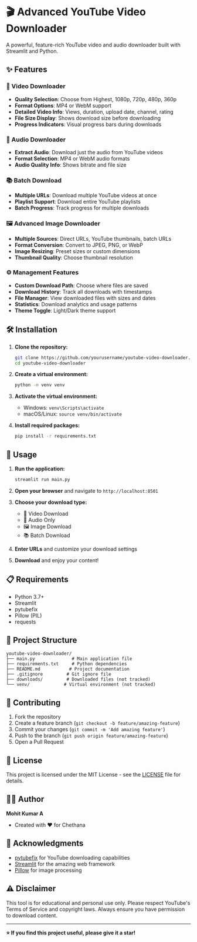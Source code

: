# 🎬 Advanced YouTube Video Downloader

A powerful, feature-rich YouTube video and audio downloader built with Streamlit and Python.

## ✨ Features

### 🎥 Video Downloader
- **Quality Selection**: Choose from Highest, 1080p, 720p, 480p, 360p
- **Format Options**: MP4 or WebM support
- **Detailed Video Info**: Views, duration, upload date, channel, rating
- **File Size Display**: Shows download size before downloading
- **Progress Indicators**: Visual progress bars during downloads

### 🎵 Audio Downloader
- **Extract Audio**: Download just the audio from YouTube videos
- **Format Selection**: MP4 or WebM audio formats
- **Audio Quality Info**: Shows bitrate and file size

### 📚 Batch Download
- **Multiple URLs**: Download multiple YouTube videos at once
- **Playlist Support**: Download entire YouTube playlists
- **Batch Progress**: Track progress for multiple downloads

### 🖼️ Advanced Image Downloader
- **Multiple Sources**: Direct URLs, YouTube thumbnails, batch URLs
- **Format Conversion**: Convert to JPEG, PNG, or WebP
- **Image Resizing**: Preset sizes or custom dimensions
- **Thumbnail Quality**: Choose thumbnail resolution

### ⚙️ Management Features
- **Custom Download Path**: Choose where files are saved
- **Download History**: Track all downloads with timestamps
- **File Manager**: View downloaded files with sizes and dates
- **Statistics**: Download analytics and usage patterns
- **Theme Toggle**: Light/Dark theme support

## 🛠️ Installation

1. **Clone the repository:**
   ```bash
   git clone https://github.com/yourusername/youtube-video-downloader.git
   cd youtube-video-downloader
   ```

2. **Create a virtual environment:**
   ```bash
   python -m venv venv
   ```

3. **Activate the virtual environment:**
   - Windows: `venv\Scripts\activate`
   - macOS/Linux: `source venv/bin/activate`

4. **Install required packages:**
   ```bash
   pip install -r requirements.txt
   ```

## 🚀 Usage

1. **Run the application:**
   ```bash
   streamlit run main.py
   ```

2. **Open your browser** and navigate to `http://localhost:8501`

3. **Choose your download type:**
   - 🎥 Video Download
   - 🎵 Audio Only
   - 🖼️ Image Download
   - 📚 Batch Download

4. **Enter URLs** and customize your download settings

5. **Download** and enjoy your content!

## 📋 Requirements

- Python 3.7+
- Streamlit
- pytubefix
- Pillow (PIL)
- requests

## 📁 Project Structure

```
youtube-video-downloader/
├── main.py              # Main application file
├── requirements.txt     # Python dependencies
├── README.md           # Project documentation
├── .gitignore         # Git ignore file
├── downloads/         # Downloaded files (not tracked)
└── venv/             # Virtual environment (not tracked)
```

## 🤝 Contributing

1. Fork the repository
2. Create a feature branch (`git checkout -b feature/amazing-feature`)
3. Commit your changes (`git commit -m 'Add amazing feature'`)
4. Push to the branch (`git push origin feature/amazing-feature`)
5. Open a Pull Request

## 📜 License

This project is licensed under the MIT License - see the [LICENSE](LICENSE) file for details.

## 👨‍💻 Author

**Mohit Kumar A**
- Created with ❤️ for Chethana

## 🙏 Acknowledgments

- [pytubefix](https://github.com/JuanBindez/pytubefix) for YouTube downloading capabilities
- [Streamlit](https://streamlit.io/) for the amazing web framework
- [Pillow](https://pillow.readthedocs.io/) for image processing

## ⚠️ Disclaimer

This tool is for educational and personal use only. Please respect YouTube's Terms of Service and copyright laws. Always ensure you have permission to download content.

---

**⭐ If you find this project useful, please give it a star!**